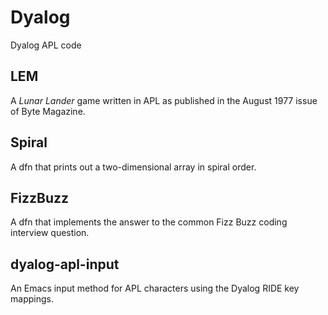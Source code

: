 # Dyalog
Dyalog APL code

## LEM

A _Lunar Lander_ game written in APL as published in the August 1977 issue of Byte Magazine.

## Spiral

A dfn that prints out a two-dimensional array in spiral order.

## FizzBuzz

A dfn that implements the answer to the common Fizz Buzz coding interview question.

## dyalog-apl-input

An Emacs input method for APL characters using the Dyalog RIDE key mappings.
